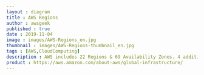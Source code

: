 ```yaml
---
layout : diagram
title : AWS Regions
author : awsgeek
published : true
date : 2019-11-04
image : images/AWS-Regions_en.jpg
thumbnail : images/AWS-Regions-thumbnail_en.jpg
tags : [AWS,CloudComputing]
description : AWS includes 22 Regions & 69 Availability Zones. 4 additional regions (Spain, Jakarta, Milan & Cape Town) & 12 more AZs have been announced
product : https://aws.amazon.com/about-aws/global-infrastructure/
---
```

